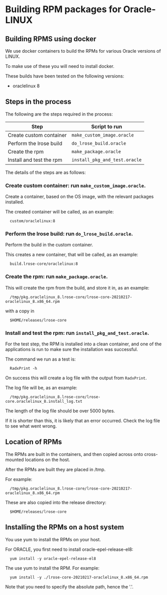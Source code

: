 # Building RPM packages for Oracle-LINUX

## Building RPMS using docker

We use docker containers to build the RPMs for various Oracle versions of LINUX.

To make use of these you will need to install docker.

These builds have been tested on the following versions:

  * oraclelinux 8

## Steps in the process

The following are the steps required in the process:

| Step      | Script to run  |
| --------- | -------------  |
| Create custom container | ```make_custom_image.oracle``` |
| Perform the lrose build | ```do_lrose_build.oracle``` |
| Create the rpm | ```make_package.oracle``` |
| Install and test the rpm | ```install_pkg_and_test.oracle``` |

The details of the steps are as follows:

### Create custom container: run ```make_custom_image.oracle```.

Create a container, based on the OS image, with the relevant packages installed.

The created container will be called, as an example:

```
  custom/oraclelinux:8
```

### Perform the lrose build: run ```do_lrose_build.oracle```.

Perform the build in the custom container.

This creates a new container, that will be called, as an example:

```
  build.lrose-core/oraclelinux:8
```

### Create the rpm: run ```make_package.oracle```.

This will create the rpm from the build, and store it in, as an example:

```
  /tmp/pkg.oraclelinux_8.lrose-core/lrose-core-20210217-oraclelinux_8.x86_64.rpm
```

with a copy in

```
  $HOME/releases/lrose-core
```

### Install and test the rpm: run ```install_pkg_and_test.oracle```.

For the test step, the RPM is installed into a clean container, and one of the applications is run to make sure the installation was successful.

The command we run as a test is:

```
  RadxPrint -h
```

On success this will create a log file with the output from ```RadxPrint```.

The log file will be, as an example:

```
  /tmp/pkg.oraclelinux_8.lrose-core/lrose-core.oraclelinux_8.install_log.txt
```

The length of the log file should be over 5000 bytes.

If it is shorter than this, it is likely that an error occurred. Check the log file to see what went wrong.

## Location of RPMs

The RPMs are built in the containers, and then copied across onto cross-mounted locations on the host.

After the RPMs are built they are placed in /tmp.

For example:

```
  /tmp/pkg.oraclelinux_8.lrose-core/lrose-core-20210217-oraclelinux_8.x86_64.rpm
```

These are also copied into the release directory:

```
  $HOME/releases/lrose-core
```

## Installing the RPMs on a host system

You use yum to install the RPMs on your host.

For ORACLE, you first need to install oracle-epel-release-el8:

```
  yum install -y oracle-epel-release-el8
```

The use yum to install the RPM. For example:

```
  yum install -y ./lrose-core-20210217-oraclelinux_8.x86_64.rpm
```

Note that you need to specify the absolute path, hence the '.'.


